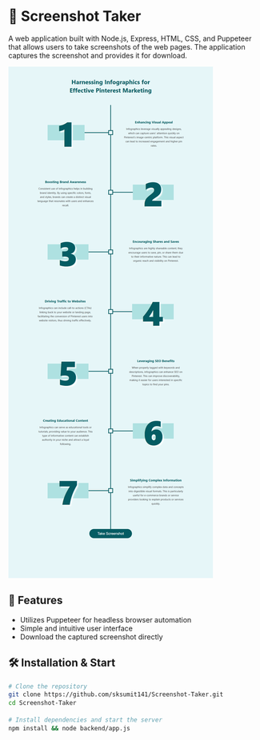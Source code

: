 # 📸 Screenshot Taker

A web application built with Node.js, Express, HTML, CSS, and Puppeteer that allows users to take screenshots of the web pages. The application captures the screenshot and provides it for download.

![Screenshot Taker Interface](screenshot.png)

## 🚀 Features

- Utilizes Puppeteer for headless browser automation
- Simple and intuitive user interface
- Download the captured screenshot directly

## 🛠 Installation & Start

```bash
# Clone the repository
git clone https://github.com/sksumit141/Screenshot-Taker.git
cd Screenshot-Taker

# Install dependencies and start the server
npm install && node backend/app.js
